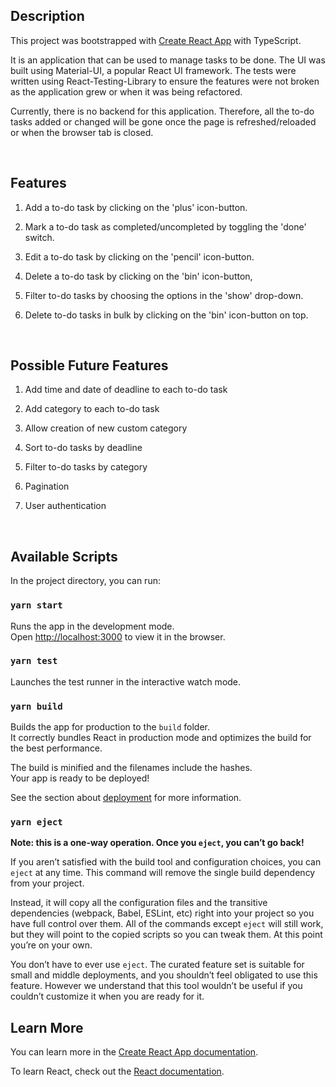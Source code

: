 ## Description

This project was bootstrapped with [Create React App](https://github.com/facebook/create-react-app) with TypeScript.

It is an application that can be used to manage tasks to be done. The UI was built using Material-UI, a popular React UI framework. The tests were written using React-Testing-Library to ensure the features were not broken as the application grew or when it was being refactored.

Currently, there is no backend for this application. Therefore, all the to-do tasks added or changed will be gone once the page is refreshed/reloaded or when the browser tab is closed.

<br />

## Features

1. Add a to-do task by clicking on the 'plus' icon-button.

2. Mark a to-do task as completed/uncompleted by toggling the 'done' switch.

3. Edit a to-do task by clicking on the 'pencil' icon-button.

4. Delete a to-do task by clicking on the 'bin' icon-button,

5. Filter to-do tasks by choosing the options in the 'show' drop-down.

6. Delete to-do tasks in bulk by clicking on the 'bin' icon-button on top.

<br />

## Possible Future Features

1. Add time and date of deadline to each to-do task

2. Add category to each to-do task

3. Allow creation of new custom category

4. Sort to-do tasks by deadline

5. Filter to-do tasks by category

6. Pagination 

7. User authentication

<br />

## Available Scripts

In the project directory, you can run:

### `yarn start`

Runs the app in the development mode.<br />
Open [http://localhost:3000](http://localhost:3000) to view it in the browser.


### `yarn test`

Launches the test runner in the interactive watch mode.<br />

### `yarn build`

Builds the app for production to the `build` folder.<br />
It correctly bundles React in production mode and optimizes the build for the best performance.

The build is minified and the filenames include the hashes.<br />
Your app is ready to be deployed!

See the section about [deployment](https://facebook.github.io/create-react-app/docs/deployment) for more information.

### `yarn eject`

**Note: this is a one-way operation. Once you `eject`, you can’t go back!**

If you aren’t satisfied with the build tool and configuration choices, you can `eject` at any time. This command will remove the single build dependency from your project.

Instead, it will copy all the configuration files and the transitive dependencies (webpack, Babel, ESLint, etc) right into your project so you have full control over them. All of the commands except `eject` will still work, but they will point to the copied scripts so you can tweak them. At this point you’re on your own.

You don’t have to ever use `eject`. The curated feature set is suitable for small and middle deployments, and you shouldn’t feel obligated to use this feature. However we understand that this tool wouldn’t be useful if you couldn’t customize it when you are ready for it.

## Learn More

You can learn more in the [Create React App documentation](https://facebook.github.io/create-react-app/docs/getting-started).

To learn React, check out the [React documentation](https://reactjs.org/).

